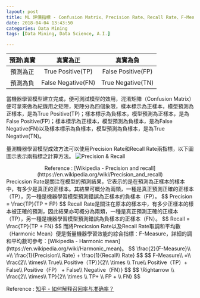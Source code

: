 ```yaml
---
layout: post
title: ML 評價指標 - Confusion Matrix、Precision Rate、Recall Rate、F-Measure
date: 2018-04-04 13:43:50
categories: Data Mining
tags: [Data Mining, Data Science, A.I.]

---
```

|     預測\真實     | 真實為正       | 真實為負       |
| :-------------: |:-------------:| :-----:|
| 預測為正      | True Positive(TP) | False Positive(FP) |
| 預測為負      | False Negative(FN)      | True Negative(TN) |
當機器學習模型建立完成，便可測試模型的效用，混淆矩陣（Confusion Matrix）便可拿來做為紀錄用之矩陣，矩陣分為四個象限，樣本標示為正樣本，模型預測為正樣本，是為True Positive(TP)；樣本標示為負樣本，模型預測為正樣本，是為False Positive(FP)；樣本標示為正樣本，模型預測為負樣本，是為False Negative(FN)以及樣本標示為負樣本，模型預測為負樣本，是為True Negative(TN)。
<!--more-->
量測機器學習模型成效方法可以使用Precision Rate和Recall Rate兩指標，以下圖圖示表示兩指標之計算方法。
![Precision & Recall](https://upload.wikimedia.org/wikipedia/commons/2/26/Precisionrecall.svg "Precision & Recall")
<center>Reference : [Wikipedia - Precision and recall](https://en.wikipedia.org/wiki/Precision_and_recall)</center>
Precicsion Rate是關注在模型的預測結果，它表示的是在預測為正樣本的樣本中，有多少是真正的正樣本。其結果可概分為兩類，一種是真正預測正確的正樣本（TP），另一種是機器學習模型預測錯誤為正樣本的負樣本（FP）。
$$  Precision = \frac{TP}{TP + FP} $$
Recall Rate是關注在原本的樣本中，有多少正樣本的樣本被正確的預測，因此結果亦可概分為兩類，一種是真正預測正確的正樣本（TP），另一種是機器學習模型預測錯誤為負樣本的正樣本（FN）。
$$  Recall = \frac{TP}{TP + FN} $$
而將Precicsion Rate以及Recall Rate取調和平均數（Harmonic Mean）便是衡量機器學習效能的綜合指標：F-Measure，詳細的調和平均數可參考：[Wikipedia - Harmonic mean](https://en.wikipedia.org/wiki/Harmonic_mean)。
$$  \frac{2}{F-Measure}\\ =\\ \frac{1}{Precision\\ Rate} + \frac{1}{Recall\\ Rate} $$
$$  F-Measure\\ =\\ \frac{2\\ \times\\ True\\ Positive（TP）}{2\\ \times \\ True\\ Positive（TP）+ False\\ Positive（FP） + False\\ Negative（FN）} $$
$$ \Rightarrow \\ \frac{2\\ \times\\ TP}{2\\ \times \\ TP+ \\ FP + \\ FN} $$

Reference : [知乎 - 如何解释召回率与准确率？](https://www.zhihu.com/question/19645541)
